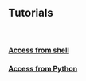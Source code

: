 ## Tutorials
<br>

#### [Access from shell](shell/commands.md)

#### [Access from Python](python/commands.md)